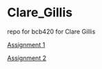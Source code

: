 # Clare_Gillis
repo for bcb420 for Clare Gillis


[Assignment 1](https://github.com/bcb420-2025/Clare_Gillis/blob/main/A1_ClareGillis/ClareGillis_html.html)

[Assignment 2](https://github.com/bcb420-2025/Clare_Gillis/blob/main/Clare_Gillis_A2/A2_Clare_Gillis.html)
